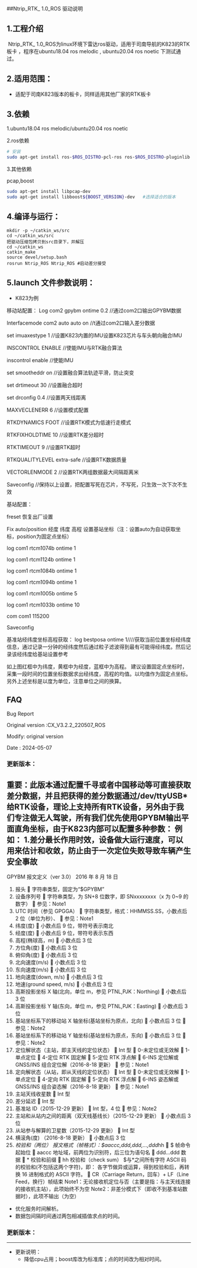 ##Ntrip_RTK_ 1.0_ROS 驱动说明

## 1.工程介绍

​		Ntrip_RTK_ 1.0_ROS为linux环境下雷达ros驱动，适用于司南导航的K823的RTK板卡 ，程序在ubuntu18.04 ros melodic , ubuntu20.04 ros noetic 下测试通过。

## 2.适用范围：

* 适配于司南K823版本的板卡，同样适用其他厂家的RTK板卡
  

## 3.依赖

1.ubuntu18.04 ros melodic/ubuntu20.04 ros noetic

2.ros依赖

```bash
# 安装
sudo apt-get install ros-$ROS_DISTRO-pcl-ros ros-$ROS_DISTRO-pluginlib  ros-$ROS_DISTRO-pcl-conversions 
```

3.其他依赖

pcap,boost

~~~bash
sudo apt-get install libpcap-dev
sudo apt-get install libboost${BOOST_VERSION}-dev   #选择适合的版本
~~~



## 4.编译与运行：

~~~shell
mkdir -p ~/catkin_ws/src
cd ~/catkin_ws/src
把驱动压缩包拷贝到src目录下，并解压
cd ~/catkin_ws
catkin_make
source devel/setup.bash
rosrun Ntrip_ROS Ntrip_ROS #启动差分接受
~~~



## 5.launch 文件参数说明：

- K823为例


移动站配置：
Log com2 gpybm ontime 0.2   //通过com2口输出GPYBM数据

Interfacemode com2 auto auto on  //t通过com2口输入差分数据

set imuaxestype 1             //设置K823内置的IMU设置K823芯片与车头朝向融合IMU

INSCONTROL ENABLE       //使能IMU与RTK融合算法

inscontrol enable              //使能IMU

set smootheddr on             //设置融合算法轨迹平滑，防止突变

set drtimeout 30                //设置融合超时

set drconfig 0.4                 //设置两天线距离

MAXVECLENERR 6            //设置模式配置

RTKDYNAMICS FOOT          //设置RTK模式为低速行走模式

RTKFIXHOLDTIME 10              //设置RTK差分超时

RTKTIMEOUT 9                   //设置RTK超时

RTKQUALITYLEVEL extra-safe        //设置RTK数据质量

VECTORLENMODE 2             //设置RTK两组数据最大间隔距离米

Saveconfig                       //保持以上设置，把配置写死在芯片，不写死，只生效一次下次不生效
 


基站配置：

freset                          恢复出厂设置

Fix auto/position 经度 纬度 高程    设置基站坐标（注：设置auto为自动获取坐标，position为固定点坐标）

log com1 rtcm1074b ontime 1 

log com1 rtcm1124b ontime 1 

log com1 rtcm1084b ontime 1 

log com1 rtcm1094b ontime 1

log com1 rtcm1005b ontime 5

log com1 rtcm1033b ontime 10

com com1 115200

Saveconfig

  

基准站经纬度坐标高程获取：
log bestposa ontime 1////获取当前位置坐标经纬度信息，通过记录一分钟的经纬度然后通过粒子滤波得到最有可能得经纬度。然后记录该经纬度给基站设置参考


如上图红框中为纬度，黄框中为经度，蓝框中为高程。
建议设置固定点坐标时，采集一段时间的位置坐标数据求出经纬度，高程的均值。以均值作为固定点坐标。另外上述坐标是以度为单位，注意单位之间的换算。  

## FAQ

Bug Report

Original version :CX_V3.2.2_220507_ROS

Modify:  original version

Date    : 2024-05-07


### 更新版本：
重要：此版本通过配置千寻或者中国移动等可直接获取差分数据，并且把获得的差分数据通过/dev/ttyUSB*给RTK设备，理论上支持所有RTK设备，另外由于我们专注做无人驾驶，所有我们优先使用GPYBM输出平面直角坐标，由于K823内部可以配置多种参数：
例如：
1.差分最长作用时效，设备做大运行速度，可以用来估计和收敛，防止由于一次定位失败导致车辆产生安全事故
------

GPYBM 报文定义（ver 3.0）
2016 年 8 月 18 日
1. 报头
 字符串类型，固定为“$GPYBM”
2. 设备序列号
 字符串类型，为 SN+8 位数字，即 SNxxxxxxxx（x 为 0~9 的数字）
 参见：Note1
3. UTC 时间（参见 GPGGA）
 字符串类型，格式：HHMMSS.SS，小数点后 2 位（单位为秒）、
 参见：Note1
4. 纬度(度)
 小数点后 9 位，带符号表示南北
5. 经度(度)
 小数点后 9 位，带符号表示东西
6. 高程(椭球高，m)
 小数点后 3 位
7. 方位角(度)
 小数点后 3 位
8. 俯仰角(度)
 小数点后 3 位
9. 北向速度(m/s)
 小数点后 3 位
10. 东向速度(m/s)
 小数点后 3 位
11. 地向速度(down, m/s)
 小数点后 3 位
12. 地速(ground speed, m/s)
 小数点后 3 位
13. 高斯投影坐标 X 轴(北向，单位 m，参见 PTNL,PJK：Northing)
 小数点后 3 位
14. 高斯投影坐标 Y 轴(东向，单位 m，参见 PTNL,PJK：Easting)
 小数点后 3 位
15. 基站坐标系下的移动站 X 轴坐标(基站坐标为原点，北向)
 小数点后 3 位
 参见：Note2
16. 基站坐标系下的移动站 Y 轴坐标(基站坐标为原点，东向)
 小数点后 3 位
 参见：Note2
17. 定位解状态（主站，即主天线的定位状态）
 Int 型
 0-未定位或无效解
 1-单点定位
 4-定位 RTK 固定解
 5-定位 RTK 浮点解
 6-INS 定位解或 GNSS/INS 组合定位解（2016-8-18 更新）
 参见：Note1
18. 定向解状态（从站，即从天线的定位状态）
 Int 型
 0-未定位或无效解
 1-单点定位
 4-定向 RTK 固定解
 5-定向 RTK 浮点解
 6-INS 姿态解或 GNSS/INS 组合姿态解（2016-8-18 更新）
 参见：Note1
19. 主站天线收星数
 Int 型
20. 差分延迟
 Int 型
21. 基准站 ID（2015-12-29 更新）
 Int 型，4 位
 参见：Note2
22. 主站和从站内之间的距离（双天线基线长）（2015-12-29 更新）
 小数点后 3 位
23. 从站参与解算的卫星数（2015-12-29 更新）
 Int 型
24. 横滚角(度) （2016-8-18 更新）
 小数点后 3 位
25. *校验和（两位）
报文格式（帧格式）：$aaccc,ddd,ddd,…,ddd*hh<CR><LF>
 $ 帧命令起始位
 aaccc 地址域，前两位为识别符，后三位为语句名
 ddd…ddd 数据
 * 校验和前缀
 hh 校验和（check sum）
$与*之间所有字符 ASCII 码的校验和(不包括这两个字符)，即：
各字节做异或运算，得到校验和后，再转换 16 进制格式的 ASCII 字符。
 <CR><LF> CR（Carriage Return，回车）+ LF（Line Feed，换行）帧结束
Note1：无论接收机定位与否（主要是指：与主天线连接的接收机主站），此项始终不为空
Note2：非差分模式下（即收不到基准站数据时），此项不输出（为空）
  - 优化服务时间解析。
  - 数据包间隔时间通过两包相减插值求点的时间。

### 更新版本：

----------------
- 更新说明：
  - 降低cpu占用；boost库改为标准库；点的时间改为相对时间。
